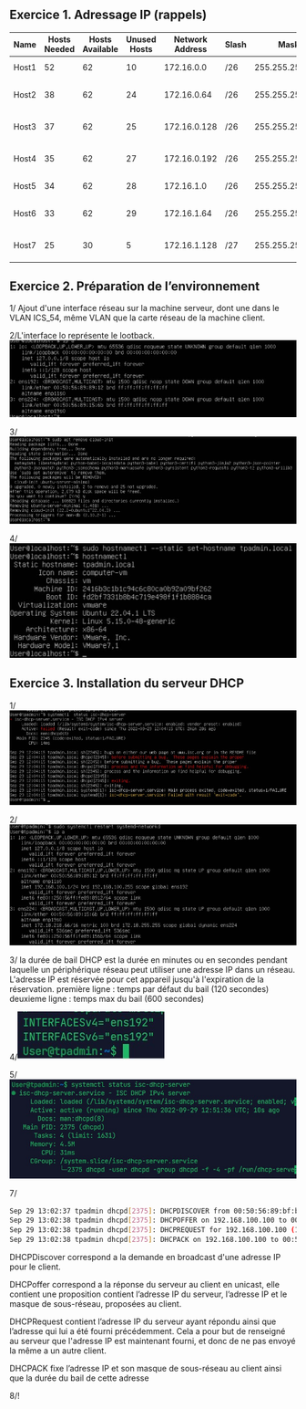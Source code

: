 ## Exercice 1. Adressage IP (rappels)
| Name  | Hosts Needed | Hosts Available | Unused Hosts | Network Address | Slash | Mask            | Usable Range                | Broadcast    |
|-------|--------------|-----------------|--------------|-----------------|-------|-----------------|-----------------------------|--------------|
| Host1 | 52           | 62              | 10           | 172.16.0.0      | /26   | 255.255.255.192 | 172.16.0.1 - 172.16.0.62    | 172.16.0.63  |
| Host2 | 38           | 62              | 24           | 172.16.0.64     | /26   | 255.255.255.192 | 172.16.0.65 - 172.16.0.126  | 172.16.0.127 |
| Host3 | 37           | 62              | 25           | 172.16.0.128    | /26   | 255.255.255.192 | 172.16.0.129 - 172.16.0.190 | 172.16.0.191 |
| Host4 | 35           | 62              | 27           | 172.16.0.192    | /26   | 255.255.255.192 | 172.16.0.193 - 172.16.0.254 | 172.16.0.255 |
| Host5 | 34           | 62              | 28           | 172.16.1.0      | /26   | 255.255.255.192 | 172.16.1.1 - 172.16.1.62    | 172.16.1.63  |
| Host6 | 33           | 62              | 29           | 172.16.1.64     | /26   | 255.255.255.192 | 172.16.1.65 - 172.16.1.126  | 172.16.1.127 |
| Host7 | 25           | 30              | 5            | 172.16.1.128    | /27   | 255.255.255.224 | 172.16.1.129 - 172.16.1.158 | 172.16.1.159 |

## Exercice 2. Préparation de l’environnement
1/ Ajout d'une interface réseau sur la machine serveur, dont une dans le VLAN ICS_54, même VLAN que la carte réseau de la machine client.  

2/L'interface lo représente le lootback.
![lo](Capture%20d’écran%202022-09-29%20134334.jpg)

3/![désinstall](Capture%20d’écran%202022-09-29%20134609.jpg)

4/![hostname](Capture%20d’écran%202022-09-29%20135249.jpg)


## Exercice 3. Installation du serveur DHCP
1/ ![isc](Capture%20d’écran%202022-09-29%20140649.jpg)

2/ ![ipfixe](Capture%20d’écran%202022-09-29%20143723.jpg)

3/
la durée de bail DHCP est la durée en minutes ou en secondes pendant laquelle un périphérique réseau peut utiliser une adresse IP dans un réseau. L'adresse IP est réservée pour cet appareil jusqu'à l'expiration de la réservation.
première ligne : temps par défaut du bail (120 secondes)
deuxieme ligne : temps max du bail (600 secondes)

4/![écoute](Capture%20d’écran%202022-09-29%20145023.jpg)

5/![service](Capture%20d’écran%202022-09-29%20145157.jpg)

7/
```bash
Sep 29 13:02:37 tpadmin dhcpd[2375]: DHCPDISCOVER from 00:50:56:89:bf:bc via ens192
Sep 29 13:02:38 tpadmin dhcpd[2375]: DHCPOFFER on 192.168.100.100 to 00:50:56:89:bf:bc via ens192
Sep 29 13:02:38 tpadmin dhcpd[2375]: DHCPREQUEST for 192.168.100.100 (192.168.100.1) from 00:50:56:89:bf:bc via ens192
Sep 29 13:02:38 tpadmin dhcpd[2375]: DHCPACK on 192.168.100.100 to 00:50:56:89:bf:bc via ens192
```
DHCPDiscover correspond a la demande en broadcast d'une adresse IP pour le client.  

DHCPoffer correspond a la réponse du serveur au client en unicast,  elle contient une proposition contient l’adresse IP du serveur, l’adresse IP et le masque de sous-réseau, proposées au client.  

DHCPRequest contient l’adresse IP du serveur ayant répondu ainsi que l’adresse qui lui a été fourni précédemment. Cela a pour but de renseigné au serveur que l'adresse IP est maintenant fourni, et donc de ne pas envoyé la même a un autre client.  

DHCPACK fixe l’adresse IP et son masque de sous-réseau au client ainsi que la durée du bail de cette adresse

8/!

